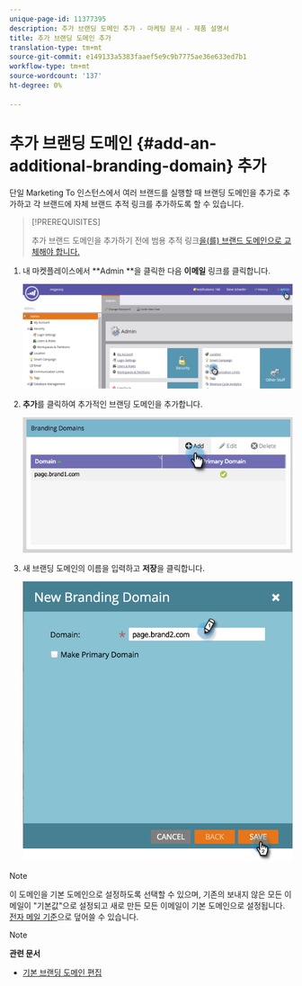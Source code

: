 ```yaml
---
unique-page-id: 11377395
description: 추가 브랜딩 도메인 추가 - 마케팅 문서 - 제품 설명서
title: 추가 브랜딩 도메인 추가
translation-type: tm+mt
source-git-commit: e149133a5383faaef5e9c9b7775ae36e633ed7b1
workflow-type: tm+mt
source-wordcount: '137'
ht-degree: 0%

---
```



# 추가 브랜딩 도메인 {#add-an-additional-branding-domain} 추가

단일 Marketing To 인스턴스에서 여러 브랜드를 실행할 때 브랜딩 도메인을 추가로 추가하고 각 브랜드에 자체 브랜드 추적 링크를 추가하도록 할 수 있습니다.

>[!PREREQUISITES]
>
>추가 브랜드 도메인을 추가하기 전에 범용 추적 링크[을(를) 브랜드 도메인으로 교체해야 합니다.](edit-your-default-branding-domain.md)

1. 내 마켓플레이스에서 **Admin **을 클릭한 다음 **이메일** 링크를 클릭합니다.

   ![](assets/image2016-6-29-16-3a42-3a20.png)

1. **추가**를 클릭하여 추가적인 브랜딩 도메인을 추가합니다.

   ![](assets/two.png)

1. 새 브랜딩 도메인의 이름을 입력하고 **저장**&#x200B;을 클릭합니다.

   ![](assets/three.png)

>[!NOTE]
>
>이 도메인을 기본 도메인으로 설정하도록 선택할 수 있으며, 기존의 보내지 않은 모든 이메일이 &quot;기본값&quot;으로 설정되고 새로 만든 모든 이메일이 기본 도메인으로 설정됩니다. [전자 메일 기준](overwrite-primary-domain-for-emails.md)으로 덮어쓸 수 있습니다.

>[!NOTE]
>
>**관련 문서**
>
>* [기본 브랜딩 도메인 편집](edit-your-default-branding-domain.md)

>



